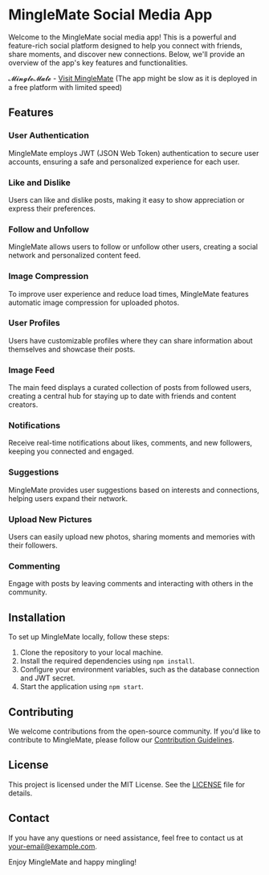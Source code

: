 # MingleMate Social Media App

Welcome to the MingleMate social media app! This is a powerful and feature-rich social platform designed to help you connect with friends, share moments, and discover new connections. Below, we'll provide an overview of the app's key features and functionalities.

𝓜𝓲𝓷𝓰𝓵𝓮𝓜𝓪𝓽𝓮 - [Visit MingleMate](https://minglenow.netlify.app/login)   (The app might be slow as it is deployed in a free platform with limited speed)
 
## Features

### User Authentication

MingleMate employs JWT (JSON Web Token) authentication to secure user accounts, ensuring a safe and personalized experience for each user.

### Like and Dislike

Users can like and dislike posts, making it easy to show appreciation or express their preferences.

### Follow and Unfollow

MingleMate allows users to follow or unfollow other users, creating a social network and personalized content feed.

### Image Compression

To improve user experience and reduce load times, MingleMate features automatic image compression for uploaded photos.

### User Profiles

Users have customizable profiles where they can share information about themselves and showcase their posts.

### Image Feed

The main feed displays a curated collection of posts from followed users, creating a central hub for staying up to date with friends and content creators.

### Notifications

Receive real-time notifications about likes, comments, and new followers, keeping you connected and engaged.

### Suggestions

MingleMate provides user suggestions based on interests and connections, helping users expand their network.

### Upload New Pictures

Users can easily upload new photos, sharing moments and memories with their followers.

### Commenting

Engage with posts by leaving comments and interacting with others in the community.

## Installation

To set up MingleMate locally, follow these steps:

1. Clone the repository to your local machine.
2. Install the required dependencies using `npm install`.
3. Configure your environment variables, such as the database connection and JWT secret.
4. Start the application using `npm start`.

## Contributing

We welcome contributions from the open-source community. If you'd like to contribute to MingleMate, please follow our [Contribution Guidelines](CONTRIBUTING.md).

## License

This project is licensed under the MIT License. See the [LICENSE](LICENSE) file for details.

## Contact

If you have any questions or need assistance, feel free to contact us at [your-email@example.com](mailto:your-email@example.com).

Enjoy MingleMate and happy mingling!
